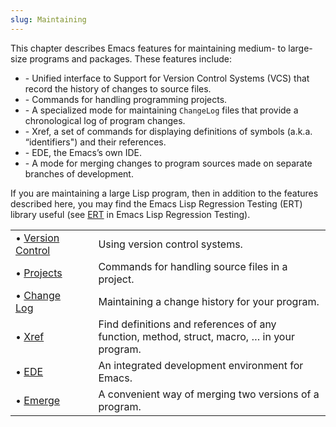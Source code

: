 ```yaml
---
slug: Maintaining
---
```


This chapter describes Emacs features for maintaining medium- to large-size programs and packages. These features include:

*   \- Unified interface to Support for Version Control Systems (VCS) that record the history of changes to source files.
*   \- Commands for handling programming projects.
*   \- A specialized mode for maintaining `ChangeLog` files that provide a chronological log of program changes.
*   \- Xref, a set of commands for displaying definitions of symbols (a.k.a. “identifiers") and their references.
*   \- EDE, the Emacs’s own IDE.
*   \- A mode for merging changes to program sources made on separate branches of development.

If you are maintaining a large Lisp program, then in addition to the features described here, you may find the Emacs Lisp Regression Testing (ERT) library useful (see [ERT](https://www.gnu.org/software/emacs/manual/html_mono/ert.html#Top) in Emacs Lisp Regression Testing).

|                                      |    |                                                                                            |
| :----------------------------------- | -- | :----------------------------------------------------------------------------------------- |
| • [Version Control](Version-Control) |    | Using version control systems.                                                             |
| • [Projects](Projects)               |    | Commands for handling source files in a project.                                           |
| • [Change Log](Change-Log)           |    | Maintaining a change history for your program.                                             |
| • [Xref](Xref)                       |    | Find definitions and references of any function, method, struct, macro, … in your program. |
| • [EDE](EDE)                         |    | An integrated development environment for Emacs.                                           |
| • [Emerge](Emerge)                   |    | A convenient way of merging two versions of a program.                                     |
